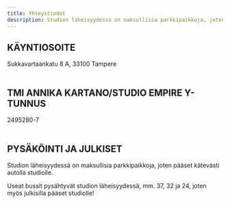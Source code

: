 ```yaml
---
title: Yhteystiedot
description: Studion läheisyydessä on maksullisia parkkipaikkoja, joten pääset kätevästi autolla studiolle. Useat bussit pysähtyvät studion läheisyydessä, mm. 37, 32 ja 24, joten myös julkisilla pääset studiolle!
---
```


## KÄYNTIOSOITE
Sukkavartaankatu 8 A, 33100 Tampere
<br><br>

## TMI ANNIKA KARTANO/STUDIO EMPIRE Y-TUNNUS
2495280-7
<br><br>

## PYSÄKÖINTI JA JULKISET

Studion läheisyydessä on maksullisia parkkipaikkoja, joten pääset kätevästi autolla studiolle.

Useat bussit pysähtyvät studion läheisyydessä, mm. 37, 32 ja 24, joten myös julkisilla pääset studiolle!
